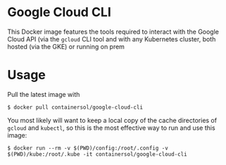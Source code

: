 # Google Cloud CLI
This Docker image features the tools required to interact with the Google Cloud API
(via the `gcloud` CLI tool and with any Kubernetes cluster, both hosted (via the GKE)
or running on prem

# Usage
Pull the latest image with

```
$ docker pull containersol/google-cloud-cli
```

You most likely will want to keep a local copy of the cache directories of `gcloud` and `kubectl`, so
this is the most effective way to run and use this image:

```
$ docker run --rm -v $(PWD)/config:/root/.config -v $(PWD)/kube:/root/.kube -it containersol/google-cloud-cli
```
